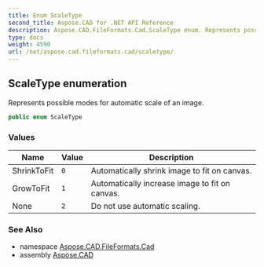 ```yaml
---
title: Enum ScaleType
second_title: Aspose.CAD for .NET API Reference
description: Aspose.CAD.FileFormats.Cad.ScaleType enum. Represents possible modes for automatic scale of an image
type: docs
weight: 4590
url: /net/aspose.cad.fileformats.cad/scaletype/
---
```

## ScaleType enumeration

Represents possible modes for automatic scale of an image.

```csharp
public enum ScaleType
```

### Values

| Name | Value | Description |
| --- | --- | --- |
| ShrinkToFit | `0` | Automatically shrink image to fit on canvas. |
| GrowToFit | `1` | Automatically increase image to fit on canvas. |
| None | `2` | Do not use automatic scaling. |

### See Also

* namespace [Aspose.CAD.FileFormats.Cad](../../aspose.cad.fileformats.cad/)
* assembly [Aspose.CAD](../../)


